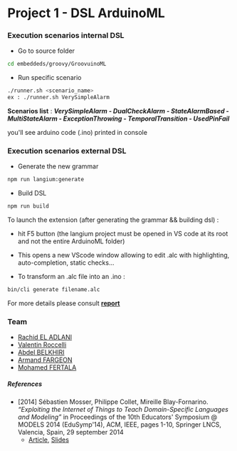 # Project 1 - DSL ArduinoML

### Execution scenarios internal DSL
* Go to source folder
```sh 
cd embeddeds/groovy/GroovuinoML
```
* Run specific scenario
```sh
./runner.sh <scenario_name> 
ex : ./runner.sh VerySimpleAlarm 
```
**Scenarios list** : ***VerySimpleAlarm - DualCheckAlarm - StateAlarmBased -MultiStateAlarm - ExceptionThrowing - TemporalTransition - UsedPinFail***

you'll see arduino code (.ino) printed in console

### Execution scenarios external DSL
* Generate the new grammar
```sh
npm run langium:generate
```
* Build DSL
```sh
npm run build
```

To launch the extension (after generating the grammar && building dsl) :
* hit F5 button (the langium project must be opened in VS code at its root and not the entire ArduinoML folder)

* This opens a new VScode window allowing to edit .alc with highlighting, auto-completion, static checks...

* To transform an .alc file into an .ino :
```sh
bin/cli generate filename.alc
```

For more details please consult **[report](http://github.com)** 

### Team
- [Rachid EL ADLANI](https://github.com/rachid-eladlani)
- [Valentin Roccelli](https://github.com/RoccelliV)
- [Abdel BELKHIRI](https://github.com/AbdelBelkhiri)
- [Armand FARGEON](https://github.com/armandfargeon)
- [Mohamed FERTALA](https://github.com/fertala2)

##### References

  * [2014] Sébastien Mosser, Philippe Collet, Mireille Blay-Fornarino. _“Exploiting the Internet of Things to Teach Domain-Specific Languages and Modeling”_ in Proceedings of the 10th Educators' Symposium @ MODELS 2014 (EduSymp'14), ACM, IEEE, pages 1-10, Springer LNCS, Valencia, Spain, 29 september 2014
    * [Article](http://www.i3s.unice.fr/~mosser/_media/research/edusymp14.pdf), [Slides](http://www.i3s.unice.fr/~mosser/_media/research/edusymp14_slides.pdf)
